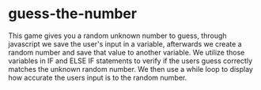 # guess-the-number
This game gives you a random unknown number to guess, through javascript we save the 
user's input in a variable, afterwards we create a random number and save that value to
another variable. We utilize those variables in IF and ELSE IF statements to verify if
the users guess correctly matches the unknown random number. We then use a while loop to
display how accurate the users input is to the random number. 
